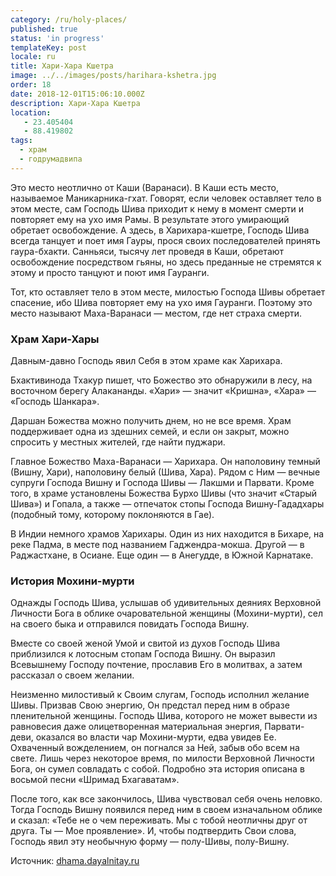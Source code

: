 ```yaml
---
category: /ru/holy-places/
published: true
status: 'in progress'
templateKey: post
locale: ru
title: Хари-Хара Кшетра
image: ../../images/posts/harihara-kshetra.jpg
order: 18
date: 2018-12-01T15:06:10.000Z
description: Хари-Хара Кшетра
location:
   - 23.405404
   - 88.419802
tags:
  - храм
  - годрумадвипа
---
```

Это место неотлично от Каши (Варанаси). В Каши есть место, называемое Маникарника-гхат. Говорят, если человек оставляет тело в этом месте, сам Господь Шива приходит к нему в момент смерти и повторяет ему на ухо имя Рамы. В результате этого умирающий обретает освобождение. А здесь, в Харихара-кшетре, Господь Шива всегда танцует и поет имя Гауры, прося своих последователей принять гаура-бхакти. Санньяси, тысячу лет проведя в Каши, обретают освобождение посредством гьяны, но здесь преданные не стремятся к этому и просто танцуют и поют имя Гауранги.

Тот, кто оставляет тело в этом месте, милостью Господа Шивы обретает спасение, ибо Шива повторяет ему на ухо имя Гауранги. Поэтому это место называют Маха-Варанаси — местом, где нет страха смерти.

### Храм Хари-Хары

Давным-давно Господь явил Себя в этом храме как Харихара.

Бхактивинода Тхакур пишет, что Божество это обнаружили в лесу, на восточном берегу Алакананды. «Хари» — значит «Кришна», «Хара» — «Господь Шанкара».

Даршан Божества можно получить днем, но не все время. Храм поддерживает одна из здешних семей, и если он закрыт, можно спросить у местных жителей, где найти пуджари.

Главное Божество Маха-Варанаси — Харихара. Он наполовину темный (Вишну, Хари), наполовину белый (Шива, Хара). Рядом с Ним — вечные супруги Господа Вишну и Господа Шивы — Лакшми и Парвати. Кроме того, в храме установлены Божества Бурхо Шивы (что значит «Старый Шива») и Гопала, а также — отпечаток стопы Господа Вишну-Гададхары (подобный тому, которому поклоняются в Гае).

В Индии немного храмов Харихары. Один из них находится в Бихаре, на реке Падма, в месте под названием Гаджендра-мокша. Другой — в Раджастхане, в Осиане. Еще один — в Анегудде, в Южной Карнатаке.

### История Мохини-мурти
Однажды Господь Шива, услышав об удивительных деяниях Верховной Личности Бога в облике очаровательной женщины (Мохини-мурти), сел на своего быка и отправился повидать Господа Вишну.

Вместе со своей женой Умой и свитой из духов Господь Шива приблизился к лотосным стопам Господа Вишну. Он выразил Всевышнему Господу почтение, прославив Его в молитвах, а затем рассказал о своем желании.

Неизменно милостивый к Своим слугам, Господь исполнил желание Шивы. Призвав Свою энергию, Он предстал перед ним в образе пленительной женщины. Господь Шива, которого не может вывести из равновесия даже олицетворенная материальная энергия, Парвати-деви, оказался во власти чар Мохини-мурти, едва увидев Ее. Охваченный вожделением, он погнался за Ней, забыв обо всем на свете. Лишь через некоторое время, по милости Верховной Личности Бога, он сумел совладать с собой. Подробно эта история описана в восьмой песни «Шримад Бхагаватам».

После того, как все закончилось, Шива чувствовал себя очень неловко. Тогда Господь Вишну появился перед ним в своем изначальном облике и сказал: «Тебе не о чем переживать. Мы с тобой неотличны друг от друга. Ты — Мое проявление». И, чтобы подтвердить Свои слова, Господь явил эту необычную форму — полу-Шивы, полу-Вишну.

Источник: [dhama.dayalnitay.ru](http://dhama.dayalnitay.ru/)

<tbd locale="ru" url="mailto:haribol@mayapur.live"></tbd>
